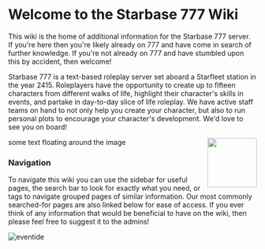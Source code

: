# Welcome to the Starbase 777 Wiki

This wiki is the home of additional information for the Starbase 777 server. If you're here then you're likely already on 777 and have come in search of further knowledge. If you're not already on 777 and have stumbled upon this by accident, then welcome! 

Starbase 777 is a text-based roleplay server set aboard a Starfleet station in the year 2415. Roleplayers have the opportunity to create up to fifteen characters from different walks of life, highlight their character's skills in events, and partake in day-to-day slice of life roleplay. We have active staff teams on hand to not only help you create your character, but also to run personal plots to encourage your character's development. We'd love to see you on board!

<img src="/img/777_2024.png" align="right" width="100px"/>
some text floating around the image

### Navigation

To navigate this wiki you can use the sidebar for useful pages, the search bar to look for exactly what you need, or tags to navigate grouped pages of similar information. Our most commonly searched-for pages are also linked below for ease of access. If you ever think of any information that would be beneficial to have on the wiki, then please feel free to suggest it to the admins!

![eventide](/img/eventide.jpg)
